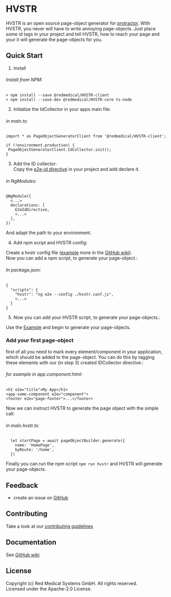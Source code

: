 # HVSTR

HVSTR is an open source page-object generator for [protractor](http://protractortest.org/). With HVSTR, you never will have to write annoying page-objects. Just place some id tags in your project and tell HVSTR, how to reach your page and your it will generate the page-objects for you.


## Quick Start

1. Install

###### Install from NPM: 
```
> npm install --save @redmedical/HVSTR-client
> npm install --save-dev @redmedical/HVSTR-core ts-node
```

2. Initialize the IdCollector in your apps main file:  
###### in main.ts:
```
import * as PageObjectGeneratorClient from '@redmedical/HVSTR-client';

if (!environment.production) {
 PageObjectGeneratorClient.IdCollector.init();
}
```

3. Add the ID collector:  
Copy the [e2e-id directive](./samples/quickstart/e2e-id.directive.ts) in your project and add declare it.

###### in NgModules:
```
@NgModule({
  <...>
  declarations: [
    E2eIdDirective,
    <...>
  ],
})
```
And adapt the path to your environment.

4. Add npm script and HVSTR config: 

Create a hvstr config file ([example](./samples/quickstart/hvstr.conf.js) more in the [GitHub wiki](https://github.com/redmedical/HVSTR/wiki)).  
Now you can add a npm script, to generate your page-object.:

###### In package.json:
```
{
  "scripts": {
    "hvstr": "ng e2e --config ./hvstr.conf.js",
    <...>
  }
}
```

5. Now you can add your HVSTR script, to generate your page-objects.:

Use the [Example](./samples/quickstart/main.hvstr.ts) and begin to generate your page-objects.

### Add your first page-object
first of all you need to mark every element/component in your application, which should be added to the page-object. You can do this by tagging these elements with our (in step 3) created IDCollector directive.:

###### for example in app.component.html:
```
<h1 e2e="title">My App</h1>
<app-some-component e2e="component">
<footer e2e="page-footer">...</footer>
```

Now we can instruct HVSTR to generate the page object with the simple call:

###### in main.hvstr.ts:
```
  let startPage = await pageObjectBuilder.generate({
    name: 'HomePage',
    byRoute: '/home',
  })
```

Finally you can run the npm script ```npm run hvstr``` and HVSTR will generate your page-objects.

## Feedback

* create an issue on [GitHub](https://github.com/redmedical/hvstr/issues?q=is%3Aopen+is%3Aissue+label%3Afeature-request+sort%3Areactions-%2B1-desc)

## Contributing

Take a look at our [contributing guidelines](./.github/CONTRIBUTING.md)

## Documentation

See [GitHub wiki](https://github.com/redmedical/HVSTR/wiki)


## License

Copyright (c) Red Medical Systems GmbH. All rights reserved.  
Licensed under the Apache-2.0 License.
